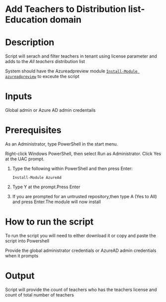 # Add Teachers to Distribution list-Education domain

# Description
Script will serach and filter teachers in tenant using license parameter and adds to the *All teachers* distribution list

System should have the Azureadpreview module [`Install-Module azureadpreview`](https://docs.microsoft.com/en-us/powershell/azure/active-directory/install-adv2?view=azureadps-2.0-preview#installing-the-azure-ad-module) to exceute the script

# Inputs
Global admin or Azure AD admin credentails 

# Prerequisites
As an Administrator, type PowerShell in the start menu. 

Right-click Windows PowerShell, then select Run as Administrator. Click Yes at the UAC prompt.
1.	Type the following within PowerShell and then press Enter:

     `Install-Module AzureAd`

2.	Type Y at the prompt.Press Enter

3.	If you are prompted for an untrusted repository,then type A (Yes to All) and press Enter.The module will now install

# How to run the script
To run the script you will need to either download it or copy and paste the script into Powershell

Provide the global administrator credentials or AzureAD admin credentials when it prompts

# Output
Script will provide the count of teachers who has the teachers license and count of total number of teachers
